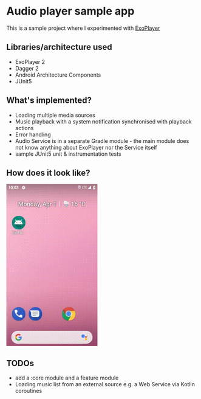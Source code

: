 # Audio player sample app

This is a sample project where I experimented with [ExoPlayer](https://github.com/google/ExoPlayer)

## Libraries/architecture used
- ExoPlayer 2
- Dagger 2
- Android Architecture Components
- JUnit5

## What's implemented?
- Loading multiple media sources
- Music playback with a system notification synchronised with playback actions
- Error handling
- Audio Service is in a separate Gradle module - the main module does not know anything about ExoPlayer nor the Service itself
- sample JUnit5 unit & instrumentation tests

## How does it look like?

<img src ="./art/audioplayer.gif" />

## TODOs
- add a :core module and a feature module
- Loading music list from an external source e.g. a Web Service via Kotlin coroutines
